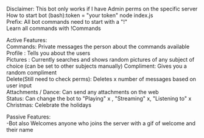 Disclaimer: This bot only works if I have Admin perms on the specific server\
How to start bot (bash):token = "your token" node index.js\
Prefix: All bot commands need to start with a "!"\
Learn all commands with !Commands

Active Features:\
Commands: Private messages the person about the commands available\
Profile : Tells you about the users\
Pictures : Currently searches and shows random pictures of any subject of choice (can be set to other subjects manually)
Compliment: Gives you a random compliment\
Delete(Still need to check perms): Deletes x number of messages based on user input\
Attachments / Dance: Can send any attachments on the web\
Status: Can change the bot to "Playing" x , "Streaming" x, "Listening to" x
Christmas: Celebrate the holidays

Passive Features:\
-Bot also Welcomes anyone who joins the server with a gif of welcome and their name
